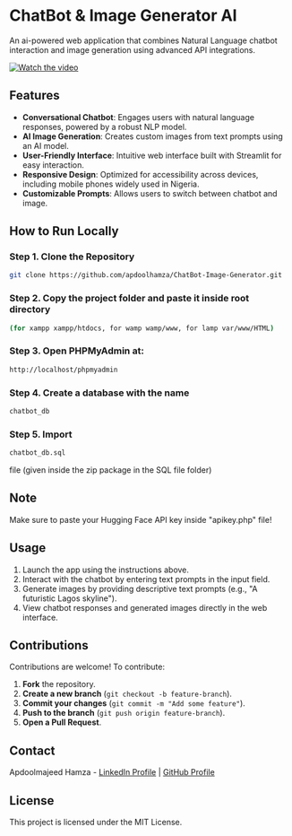 # ChatBot & Image Generator AI
An ai-powered web application that combines Natural Language chatbot interaction and image generation using advanced API integrations.

[![Watch the video](https://img.youtube.com/vi/Cjp2vKIxJzQ/maxresdefault.jpg)](https://youtu.be/Cjp2vKIxJzQ)

## Features
- **Conversational Chatbot**: Engages users with natural language responses, powered by a robust NLP model.
- **AI Image Generation**: Creates custom images from text prompts using an AI model.
- **User-Friendly Interface**: Intuitive web interface built with Streamlit for easy interaction.
- **Responsive Design**: Optimized for accessibility across devices, including mobile phones widely used in Nigeria.
- **Customizable Prompts**: Allows users to switch between chatbot and image.

## How to Run Locally

### Step 1. Clone the Repository
```bash
git clone https://github.com/apdoolhamza/ChatBot-Image-Generator.git
```
### Step 2. Copy the project folder and paste it inside root directory 
```bash
(for xampp xampp/htdocs, for wamp wamp/www, for lamp var/www/HTML)
```
### Step 3. Open PHPMyAdmin at: 
```bash 
http://localhost/phpmyadmin
```
### Step 4. Create a database with the name 
```bash
chatbot_db
```
### Step 5. Import 
```bash 
chatbot_db.sql
```
file (given inside the zip package in the SQL file folder)

## Note
Make sure to paste your Hugging Face API key inside "apikey.php" file!

## Usage
1. Launch the app using the instructions above.
2. Interact with the chatbot by entering text prompts in the input field.
3. Generate images by providing descriptive text prompts (e.g., "A futuristic Lagos skyline").
4. View chatbot responses and generated images directly in the web interface.

## Contributions
Contributions are welcome! To contribute:

1. **Fork** the repository.
2. **Create a new branch** (`git checkout -b feature-branch`).
3. **Commit your changes** (`git commit -m "Add some feature"`).
4. **Push to the branch** (`git push origin feature-branch`).
5. **Open a Pull Request**.

## Contact
Apdoolmajeed Hamza - [LinkedIn Profile](https://www.linkedin.com/in/apdoolhamza/) | [GitHub Profile](https://github.com/apdoolhamza/)

##  License
This project is licensed under the MIT License.
